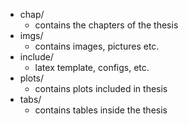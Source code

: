 * chap/
    * contains the chapters of the thesis
* imgs/
    * contains images, pictures etc.
* include/
    * latex template, configs, etc.
* plots/
    * contains plots included in thesis
* tabs/
    * contains tables inside the thesis
